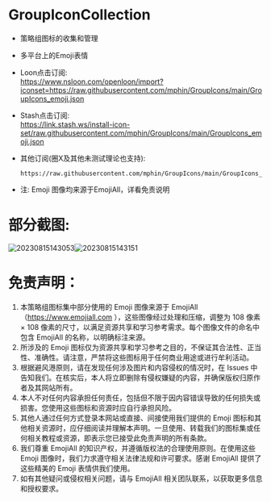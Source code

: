 # GroupIconCollection
* 策略组图标的收集和管理
* 多平台上的Emoji表情
* Loon点击订阅:         
        https://www.nsloon.com/openloon/import?iconset=https://raw.githubusercontent.com/mphin/GroupIcons/main/GroupIcons_emoji.json
* Stash点击订阅:                 
https://link.stash.ws/install-icon-set/raw.githubusercontent.com/mphin/GroupIcons/main/GroupIcons_emoji.json

        
* 其他订阅(圈X及其他未测试理论也支持):
        
      https://raw.githubusercontent.com/mphin/GroupIcons/main/GroupIcons_emoji.json
* 注: Emoji 图像均来源于EmojiAll，详看免责说明
# 部分截图: 
![20230815143053](https://github.com/mphin/GroupIcons/assets/59219235/90bc1edb-0be7-4bb6-bd72-e10fd87adbb3)![20230815143151](https://github.com/mphin/GroupIcons/assets/59219235/28f1b31c-daf5-4bf5-b9fd-47295a8d19dc)





# 免责声明：
1. 本策略组图标集中部分使用的 Emoji 图像来源于 EmojiAll（https://www.emojiall.com ），这些图像经过处理和压缩，调整为 108 像素 × 108 像素的尺寸，以满足资源共享和学习参考需求。每个图像文件的命名中包含 EmojiAll 的名称，以明确标注来源。
2. 所涉及的 Emoji 图标仅为资源共享和学习参考之目的，不保证其合法性、正当性、准确性。请注意，严禁将这些图标用于任何商业用途或进行牟利活动。
3. 根据避风港原则，请在发现任何涉及图片和内容侵权的情况时，在 Issues 中告知我们。在核实后，本人将立即删除有侵权嫌疑的内容，并确保版权归原作者及其网站所有。
4. 本人不对任何内容承担任何责任，包括但不限于因内容错误导致的任何损失或损害。您使用这些图标和资源时应自行承担风险。
5. 其他人通过任何方式登录本网站或直接、间接使用我们提供的 Emoji 图标和其他相关资源时，应仔细阅读并理解本声明。一旦使用、转载我们的图标集或任何相关教程或资源，即表示您已接受此免责声明的所有条款。
6. 我们尊重 EmojiAll 的知识产权，并遵循版权法的合理使用原则。在使用这些 Emoji 图像时，我们力求遵守相关法律法规和许可要求。感谢 EmojiAll 提供了这些精美的 Emoji 表情供我们使用。
7. 如有其他疑问或侵权相关问题，请与 EmojiAll 相关团队联系，以获取更多信息和授权要求。

